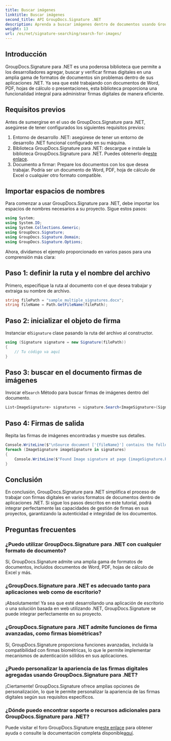 ```yaml
---
title: Buscar imágenes
linktitle: Buscar imágenes
second_title: API GroupDocs.Signature .NET
description: Aprenda a buscar imágenes dentro de documentos usando GroupDocs.Signature para .NET. Mejore la seguridad y la integridad de los documentos sin esfuerzo.
weight: 13
url: /es/net/signature-searching/search-for-images/
---
```

## Introducción
GroupDocs.Signature para .NET es una poderosa biblioteca que permite a los desarrolladores agregar, buscar y verificar firmas digitales en una amplia gama de formatos de documentos sin problemas dentro de sus aplicaciones .NET. Ya sea que esté trabajando con documentos de Word, PDF, hojas de cálculo o presentaciones, esta biblioteca proporciona una funcionalidad integral para administrar firmas digitales de manera eficiente.
## Requisitos previos
Antes de sumergirse en el uso de GroupDocs.Signature para .NET, asegúrese de tener configurados los siguientes requisitos previos:
1. Entorno de desarrollo .NET: asegúrese de tener un entorno de desarrollo .NET funcional configurado en su máquina.
2. Biblioteca GroupDocs.Signature para .NET: descargue e instale la biblioteca GroupDocs.Signature para .NET. Puedes obtenerlo de[este enlace](https://releases.groupdocs.com/signature/net/).
3. Documento a firmar: Prepare los documentos con los que desea trabajar. Podría ser un documento de Word, PDF, hoja de cálculo de Excel o cualquier otro formato compatible.

## Importar espacios de nombres
Para comenzar a usar GroupDocs.Signature para .NET, debe importar los espacios de nombres necesarios a su proyecto. Sigue estos pasos:

```csharp
using System;
using System.IO;
using System.Collections.Generic;
using GroupDocs.Signature;
using GroupDocs.Signature.Domain;
using GroupDocs.Signature.Options;
```

Ahora, dividamos el ejemplo proporcionado en varios pasos para una comprensión más clara:
## Paso 1: definir la ruta y el nombre del archivo
Primero, especifique la ruta al documento con el que desea trabajar y extraiga su nombre de archivo.
```csharp
string filePath = "sample_multiple_signatures.docx";
string fileName = Path.GetFileName(filePath);
```
## Paso 2: inicializar el objeto de firma
 Instanciar el`Signature` clase pasando la ruta del archivo al constructor.
```csharp
using (Signature signature = new Signature(filePath))
{
    // Tu código va aquí
}
```
## Paso 3: buscar en el documento firmas de imágenes
 Invocar el`Search` Método para buscar firmas de imágenes dentro del documento.
```csharp
List<ImageSignature> signatures = signature.Search<ImageSignature>(SignatureType.Image);
```
## Paso 4: Firmas de salida
Repita las firmas de imágenes encontradas y muestre sus detalles.
```csharp
Console.WriteLine($"\nSource document ['{fileName}'] contains the following image signature(s).");
foreach (ImageSignature imageSignature in signatures)
{
    Console.WriteLine($"Found Image signature at page {imageSignature.PageNumber} and size {imageSignature.Size}.");
}
```

## Conclusión
En conclusión, GroupDocs.Signature para .NET simplifica el proceso de trabajar con firmas digitales en varios formatos de documentos dentro de aplicaciones .NET. Si sigue los pasos descritos en este tutorial, podrá integrar perfectamente las capacidades de gestión de firmas en sus proyectos, garantizando la autenticidad e integridad de los documentos.
## Preguntas frecuentes
### ¿Puedo utilizar GroupDocs.Signature para .NET con cualquier formato de documento?
Sí, GroupDocs.Signature admite una amplia gama de formatos de documentos, incluidos documentos de Word, PDF, hojas de cálculo de Excel y más.
### ¿GroupDocs.Signature para .NET es adecuado tanto para aplicaciones web como de escritorio?
¡Absolutamente! Ya sea que esté desarrollando una aplicación de escritorio o una solución basada en web utilizando .NET, GroupDocs.Signature se puede integrar perfectamente en su proyecto.
### ¿GroupDocs.Signature para .NET admite funciones de firma avanzadas, como firmas biométricas?
Sí, GroupDocs.Signature proporciona funciones avanzadas, incluida la compatibilidad con firmas biométricas, lo que le permite implementar mecanismos de autenticación sólidos en sus aplicaciones.
### ¿Puedo personalizar la apariencia de las firmas digitales agregadas usando GroupDocs.Signature para .NET?
¡Ciertamente! GroupDocs.Signature ofrece amplias opciones de personalización, lo que le permite personalizar la apariencia de las firmas digitales según sus requisitos específicos.
### ¿Dónde puedo encontrar soporte o recursos adicionales para GroupDocs.Signature para .NET?
 Puede visitar el foro GroupDocs.Signature en[este enlace](https://forum.groupdocs.com/c/signature/13) para obtener ayuda o consulte la documentación completa disponible[aquí](https://tutorials.groupdocs.com/signature/net/).